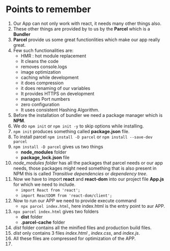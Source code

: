 # Points to remember

1. Our App can not only work with react, it needs many other things also.
2. These other things are provided by to us by the **Parcel** which is a **Bundler**
3. **Parcel** provide us some great functionlities which make our app really great.
4. Few such functionalities are:
   * HMR : hot module replacement
   * It cleans the code
   * removes console.logs
   * image optimization
   * caching while development
   * it does compression
   * it does renaming of our variables 
   * It provides HTTPS on development
   * manages Port numbers
   * zero configuration
   * It uses consistent Hashing Algorithm.
5. Before the installation of bundler we need a package manager which is **NPM**. 
6. We do `npm init` or `npm init -y` to skip options while installing.
7. `npm init` produces something called **package.json** file.
8. To install parcel `npm install -D parcel` or `npm install --save-dev parcel`
9. `npm install -D parcel` gives us two things
    * **node_modules** folder
    * **package_lock.json** file
10. *node_modules folder* has all the packages that parcel needs or our app needs, those packages might need something that is also present in NPM this is called *Transitive dependencies* or *dependency tree*. 
11. Now we have to import **react** and **react-dom** into our project file **App.js** for which we need to include.
    * `import React from 'react';`
    * `import ReactDOM from 'react-dom/client';`
12. Now to run our APP we need to provide execute command
    * `npx parcel index.html`, here index.html is the entry point to aur APP.
13. `npx parcel index.html` gives two folders
    * **dist** folder
    * **.parcel-cache** folder
14. *dist* folder contains all the minified files and production build files.
15. *dist* only contains 3 files *index.html* , *index.css*, and *index.js*.
16. All these files are compressed for optimization of the APP.
17. 